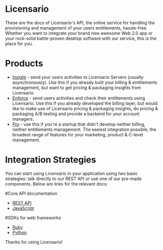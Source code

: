 # Licensario
These are the docs of Licensario's API, the online service for handling the provisioning and management of your 
users entitlements, hassle-free. Whether you want to integrate your brand new awesome Web 2.0 app or 
your rock-solid battle-proven desktop software with our service, this is the place for you.

# Products
* [Insight](https://github.com/Licensario/licensario-rest-protocol/blob/master/insight.md) - send your users activities to 
Licensario Servers (usually asynchronously). Use this if you already built your billing & entitlements management, 
but want to get pricing & packaging insights from Licensario.
* [Enforce](https://github.com/Licensario/licensario-rest-protocol/blob/master/enforce.md) - send users activities and check their entitlements using Licensario. Use this if you already developed the billing layer, but would like to make use of Licensario pricing & packaging insights, do pricing & packaging A/B testing and provide a backend for your account managers.
* [Pro](https://github.com/Licensario/licensario-rest-protocol/blob/master/pro.md) - use this if you're a startup that didn't develop neither billing, neither entitlements management. The easiest integration possible, the broadest range of features for your marketing, product & C-level management.

# Integration Strategies
You can start using Licensario in your application using two basic strategies: talk directly to our REST API or 
use one of our pre-made components. Below are links for the relevant docs:

#Core API documentation
* [REST API](https://github.com/Licensario/licensario-rest-protocol/blob/master/rest-api.md)
* [JavaScript](https://github.com/Licensario/licensario-rest-protocol/blob/master/js-api.md)

#SDKs for web frameworks
* [Ruby](https://github.com/marcelow/licensario)
* [Python](https://github.com/Licensario/licensario-python-sdk)

Thanks for using Licensario!
